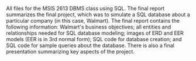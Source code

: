 All files for the MSIS 2613 DBMS class using SQL. 
The final report summarizes the final project, which was to simulate a SQL database about a particular company (in this case, Walmart). The final report contains the following information: 
Walmart's business objectives; all entities and relationships needed for SQL database modeling; images of ERD and EER models (EER is in 3rd normal form); SQL code for database creation; and SQL code for sample queries about the database.
There is also a final presentation summarizing key aspects of the project.
